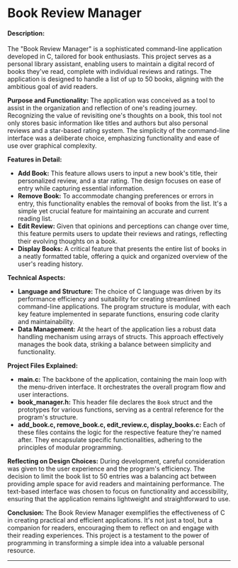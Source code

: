 # Book Review Manager
#### Description:

The "Book Review Manager" is a sophisticated command-line application developed in C, tailored for book enthusiasts. This project serves as a personal library assistant, enabling users to maintain a digital record of books they've read, complete with individual reviews and ratings. The application is designed to handle a list of up to 50 books, aligning with the ambitious goal of avid readers.

**Purpose and Functionality:**
The application was conceived as a tool to assist in the organization and reflection of one's reading journey. Recognizing the value of revisiting one's thoughts on a book, this tool not only stores basic information like titles and authors but also personal reviews and a star-based rating system. The simplicity of the command-line interface was a deliberate choice, emphasizing functionality and ease of use over graphical complexity.

**Features in Detail:**
- **Add Book:** This feature allows users to input a new book's title, their personalized review, and a star rating. The design focuses on ease of entry while capturing essential information.
- **Remove Book:** To accommodate changing preferences or errors in entry, this functionality enables the removal of books from the list. It's a simple yet crucial feature for maintaining an accurate and current reading list.
- **Edit Review:** Given that opinions and perceptions can change over time, this feature permits users to update their reviews and ratings, reflecting their evolving thoughts on a book.
- **Display Books:** A critical feature that presents the entire list of books in a neatly formatted table, offering a quick and organized overview of the user's reading history.

**Technical Aspects:**
- **Language and Structure:** The choice of C language was driven by its performance efficiency and suitability for creating streamlined command-line applications. The program structure is modular, with each key feature implemented in separate functions, ensuring code clarity and maintainability.
- **Data Management:** At the heart of the application lies a robust data handling mechanism using arrays of structs. This approach effectively manages the book data, striking a balance between simplicity and functionality.

**Project Files Explained:**
- **main.c:** The backbone of the application, containing the main loop with the menu-driven interface. It orchestrates the overall program flow and user interactions.
- **book_manager.h:** This header file declares the `Book` struct and the prototypes for various functions, serving as a central reference for the program's structure.
- **add_book.c, remove_book.c, edit_review.c, display_books.c:** Each of these files contains the logic for the respective feature they're named after. They encapsulate specific functionalities, adhering to the principles of modular programming.

**Reflecting on Design Choices:**
During development, careful consideration was given to the user experience and the program's efficiency. The decision to limit the book list to 50 entries was a balancing act between providing ample space for avid readers and maintaining performance. The text-based interface was chosen to focus on functionality and accessibility, ensuring that the application remains lightweight and straightforward to use.

**Conclusion:**
The Book Review Manager exemplifies the effectiveness of C in creating practical and efficient applications. It's not just a tool, but a companion for readers, encouraging them to reflect on and engage with their reading experiences. This project is a testament to the power of programming in transforming a simple idea into a valuable personal resource.

---
